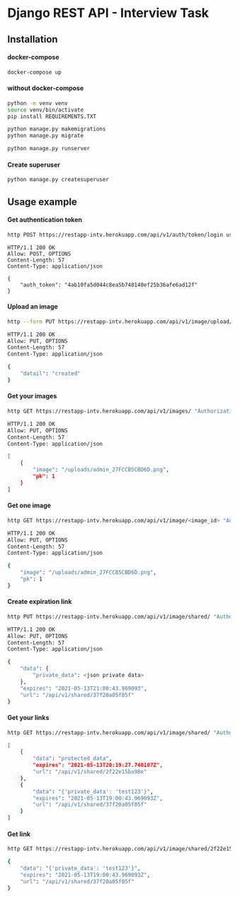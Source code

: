 # Django REST API - Interview Task

## Installation

#### docker-compose

```sh
docker-compose up
```

#### without docker-compose

```sh
python -m venv venv
source venv/bin/activate
pip install REQUIREMENTS.TXT

python manage.py makemigrations
python manage.py migrate

python manage.py runserver

```

#### Create superuser
```sh
python manage.py createsuperuser
```

## Usage example

#### Get authentication token

```sh
http POST https://restapp-intv.herokuapp.com/api/v1/auth/token/login username=admin password=test123
```

```
HTTP/1.1 200 OK
Allow: POST, OPTIONS
Content-Length: 57
Content-Type: application/json

{
    "auth_token": "4ab10fa5d044c8ea5b748140ef25b36afe6ad12f"
}

```

#### Upload an image

```sh
http --form PUT https://restapp-intv.herokuapp.com/api/v1/image/upload/ "Authorization: token <your token here>" format="jpg" file@path/to/file.png
```

```sh
HTTP/1.1 200 OK
Allow: PUT, OPTIONS
Content-Length: 57
Content-Type: application/json

{
    "datail": "created"
}

```

#### Get your images

```sh
http GET https://restapp-intv.herokuapp.com/api/v1/images/ "Authorization: token <your token here"
```

```sh
HTTP/1.1 200 OK
Allow: PUT, OPTIONS
Content-Length: 57
Content-Type: application/json

[
    {
        "image": "/uploads/admin_27FCCB5CBD6D.png",
        "pk": 1
    }
]

```


#### Get one image

```sh
http GET https://restapp-intv.herokuapp.com/api/v1/image/<image_id> "Authorization: token <your token here"
```

```sh
HTTP/1.1 200 OK
Allow: PUT, OPTIONS
Content-Length: 57
Content-Type: application/json

{
    "image": "/uploads/admin_27FCCB5CBD6D.png",
    "pk": 1
}

```

#### Create expiration link

```sh
http PUT https://restapp-intv.herokuapp.com/api/v1/image/shared/ "Authorization: token <your token here>" expires=500 protected_data=test1234
```

```sh
HTTP/1.1 200 OK
Allow: PUT, OPTIONS
Content-Length: 57
Content-Type: application/json

{
    "data": {
        "private_data": <json private data>
    },
    "expires": "2021-05-13T21:00:43.969093",
    "url": "/api/v1/shared/37f20a05f05f"
}
```

#### Get your links

```sh
http GET https://restapp-intv.herokuapp.com/api/v1/image/shared/ "Authorization: token <your token here>" expires=500 protected_data=test1234
```

```sh
[
    {
        "data": "protected_data",
        "expires": "2021-05-13T20:19:27.740107Z",
        "url": "/api/v1/shared/2f22e15ba98e"
    },
    {
        "data": "{'private_data': 'test123'}",
        "expires": "2021-05-13T19:00:43.969093Z",
        "url": "/api/v1/shared/37f20a05f05f"
    }
]
```

#### Get link

```sh
http GET https://restapp-intv.herokuapp.com/api/v1/image/shared/2f22e15ba98e "Authorization: token <your token here>"
```

```sh
{
    "data": "{'private_data': 'test123'}",
    "expires": "2021-05-13T19:00:43.969093Z",
    "url": "/api/v1/shared/37f20a05f05f"
}
```
